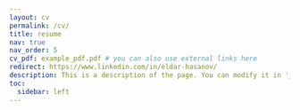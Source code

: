 ```yaml
---
layout: cv
permalink: /cv/
title: resume
nav: true
nav_order: 5
cv_pdf: example_pdf.pdf # you can also use external links here
redirect: https://www.linkedin.com/in/eldar-hasanov/
description: This is a description of the page. You can modify it in '_pages/cv.md'. You can also change or remove the top pdf download button.
toc:
  sidebar: left
---
```

